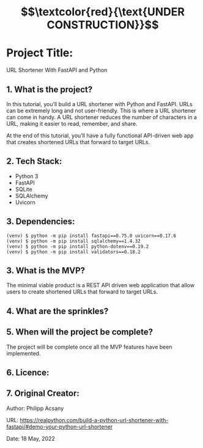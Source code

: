 # $$\textcolor{red}{\text{UNDER CONSTRUCTION}}$$

# Project Title:

URL Shortener With FastAPI and Python


## 1. What is the project?

In this tutorial, you’ll build a URL shortener with Python and FastAPI. URLs can be extremely long and not user-friendly. This is where a URL shortener can come in handy. A URL shortener reduces the number of characters in a URL, making it easier to read, remember, and share.

At the end of this tutorial, you’ll have a fully functional API-driven web app that creates shortened URLs that forward to target URLs.


## 2. Tech Stack:

- Python 3
- FastAPI
- SQLite
- SQLAlchemy
- Uvicorn

## 3. Dependencies:
 
```
(venv) $ python -m pip install fastapi==0.75.0 uvicorn==0.17.6
(venv) $ python -m pip install sqlalchemy==1.4.32
(venv) $ python -m pip install python-dotenv==0.19.2
(venv) $ python -m pip install validators==0.18.2
```


## 3. What is the MVP?
The minimal viable product is a REST API driven web application that allow users to create shortened URLs that forward to target URLs.


## 4. What are the sprinkles? 


## 5. When will the project be complete? 
The project will be complete once all the MVP features have been implemented.

## 6. Licence:

## 7. Original Creator:

Author: Philipp Acsany

URL: https://realpython.com/build-a-python-url-shortener-with-fastapi/#demo-your-python-url-shortener

Date: 18 May, 2022
